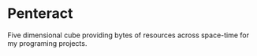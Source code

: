 # Penteract

Five dimensional cube providing bytes of resources across space-time for my programing projects.
